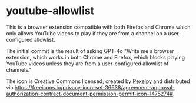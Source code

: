 # youtube-allowlist

This is a browser extension compatible with both Firefox and Chrome which only allows YouTube videos to play if they are from a channel on a user-configured allowlist.

The initial commit is the result of asking GPT-4o "Write me a browser extension, which works in both Chrome and Firefox, which blocks playing YouTube videos unless they are from a user-configured allowlist of channels."

The icon is Creative Commons licensed, created by [Pexelpy](https://freeicons.io/profile/433683) and distributed via https://freeicons.io/privacy-icon-set-36638/agreement-approval-authorization-contract-document-permission-permit-icon-1475274#.
